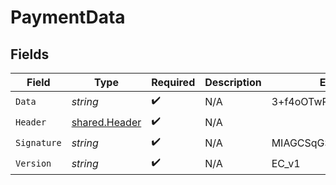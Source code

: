 # PaymentData


## Fields

| Field                                          | Type                                           | Required                                       | Description                                    | Example                                        |
| ---------------------------------------------- | ---------------------------------------------- | ---------------------------------------------- | ---------------------------------------------- | ---------------------------------------------- |
| `Data`                                         | *string*                                       | :heavy_check_mark:                             | N/A                                            | 3+f4oOTwPa6f1UZ6tG...CE=                       |
| `Header`                                       | [shared.Header](../../models/shared/header.md) | :heavy_check_mark:                             | N/A                                            |                                                |
| `Signature`                                    | *string*                                       | :heavy_check_mark:                             | N/A                                            | MIAGCSqGSIb3DQ.AAAA==                          |
| `Version`                                      | *string*                                       | :heavy_check_mark:                             | N/A                                            | EC_v1                                          |